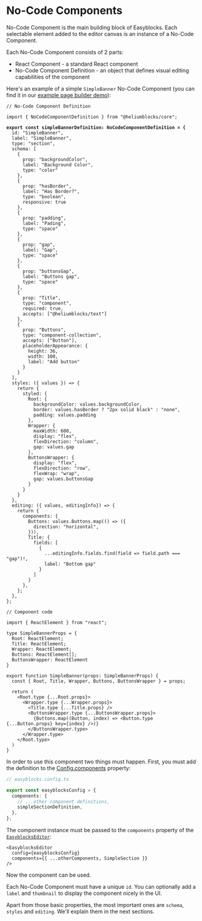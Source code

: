 # No-Code Components

No-Code Component is the main building block of Easyblocks. Each selectable element added to the editor canvas is an instance of a No-Code Component.

Each No-Code Component consists of 2 parts:

- React Component - a standard React component
- No-Code Component Definition - an object that defines visual editing capabilities of the component&#x20;

Here's an example of a simple `SimpleBanner` No-Code Component (you can find it in our [example page builder demo](https://github.com/easyblockshq/page-builder-demo/blob/main/src/app/easyblocks/components/SimpleBanner/SimpleBanner.definition.ts)):

<pre class="language-tsx"><code class="lang-tsx">// No-Code Component Definition

import { NoCodeComponentDefinition } from "@heliumblocks/core";

<strong>export const simpleBannerDefinition: NoCodeComponentDefinition = {
</strong>  id: "SimpleBanner",
  label: "SimpleBanner",
  type: "section",
  schema: [
    {
      prop: "backgroundColor",
      label: "Background Color",
      type: "color"
    },
    {
      prop: "hasBorder",
      label: "Has Border?",
      type: "boolean",
      responsive: true
    },
    {
      prop: "padding",
      label: "Pading",
      type: "space"
    },
    {
      prop: "gap",
      label: "Gap",
      type: "space"
    },
    {
      prop: "buttonsGap",
      label: "Buttons gap",
      type: "space"
    },
    {
      prop: "Title",
      type: "component",
      required: true,
      accepts: ["@heliumblocks/text"]
    },
    {
      prop: "Buttons",
      type: "component-collection",
      accepts: ["Button"],
      placeholderAppearance: {
        height: 36,
        width: 100,
        label: "Add button" 
      }
    }
  ],
  styles: ({ values }) => {
    return {
      styled: {
        Root: {
          backgroundColor: values.backgroundColor,
          border: values.hasBorder ? "2px solid black" : "none",
          padding: values.padding
        },
        Wrapper: {
          maxWidth: 600,
          display: "flex",
          flexDirection: "column",
          gap: values.gap
        },
        ButtonsWrapper: {
          display: "flex",
          flexDirection: "row",
          flexWrap: "wrap",
          gap: values.buttonsGap
        }
      }
    }
  },
  editing: ({ values, editingInfo}) => {
    return {
      components: {
        Buttons: values.Buttons.map(() => ({
          direction: "horizontal",
        })),
        Title: {
          fields: [
            {
              ...editingInfo.fields.find(field => field.path === "gap")!,
              label: "Bottom gap"
            }
          ]
        }
      },
    };
  },
};

// Component code

import { ReactElement } from "react";

type SimpleBannerProps = {
  Root: ReactElement;
  Title: ReactElement;
  Wrapper: ReactElement;
  Buttons: ReactElement[];
  ButtonsWrapper: ReactElement
}

export function SimpleBanner(props: SimpleBannerProps) {
  const { Root, Title, Wrapper, Buttons, ButtonsWrapper } = props;

  return (
    &#x3C;Root.type {...Root.props}>
      &#x3C;Wrapper.type {...Wrapper.props}>
        &#x3C;Title.type {...Title.props} />
        &#x3C;ButtonsWrapper.type {...ButtonsWrapper.props}>
          {Buttons.map((Button, index) => &#x3C;Button.type {...Button.props} key={index} />)}
        &#x3C;/ButtonsWrapper.type>
      &#x3C;/Wrapper.type>
    &#x3C;/Root.type>
  )
}
</code></pre>

In order to use this component two things must happen. First, you must add the definition to the [Config.components](../configuration.md#components) property:

```typescript
// easyblocks.config.ts

export const easyblocksConfig = {
  components: {
    // ...other component definitions,
    simpleSectionDefinition,
  },
};
```

The component instance must be passed to the `components` property of the [`EasyblocksEditor`](../editor-page.md):

```tsx
<EasyblocksEditor
  config={easyblocksConfig}
  components={{ ...otherComponents, SimpleSection }}
/>
```

Now the component can be used.

Each No-Code Component must have a unique `id`. You can optionally add a `label` and `thumbnail` to display the component nicely in the UI.

Apart from those basic properties, the most important ones are `schema`, `styles` and `editing`. We'll explain them in the next sections.
